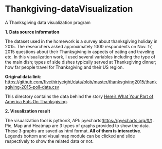 # Thankgiving-dataVisualization
A Thanksgiving data visualization program 

<b>1. Data source information </b>

The dataset used in the homework is a survey about thanksgiving holiday in 2015. The researchers asked approximately 1000 respondents on Nov. 17, 2015 questions about their Thanksgiving in aspects of eating and traveling etc. In this visualization work, I used several variables including the type of the main dish; types of side dishes typically served at Thanksgiving dinner; how far people travel for Thanksgiving and their US region. 
 
<b>Original data link</b>: https://github.com/fivethirtyeight/data/blob/master/thanksgiving2015/thanksgiving-2015-poll-data.csv 
 
This directory contains the data behind the story [Here’s What Your Part of America Eats On Thanksgiving](http://fivethirtyeight.com/features/heres-what-your-part-ofamerica-eats-on-thanksgiving). 
 
 <b>2. Visualization result </b>
 
 The visualization tool is python3, API: pyecharts(https://pyecharts.org/#/). Pie, Map and Heatmap are 3 types of graphs provided to show the data. These 3 graphs are saved as html format.<b> All of them is interactive</b>. Legends bottom and visual map module can be clicked and slide respectively to show the related data or not.  
 
 
